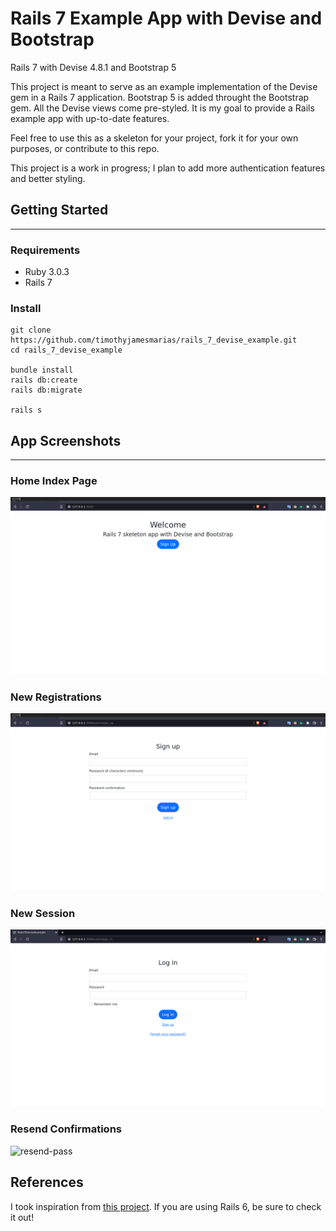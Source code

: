 # Rails 7 Example App with Devise and Bootstrap
Rails 7 with Devise 4.8.1 and Bootstrap 5

This project is meant to serve as an example implementation of the Devise gem in a Rails 7 application. Bootstrap 5 is added throught the Bootstrap gem. All the Devise views come pre-styled. It is my goal to provide a Rails example app with up-to-date features.

Feel free to use this as a skeleton for your project, fork it for your own purposes, or contribute to this repo.

This project is a work in progress; I plan to add more authentication features and better styling.

## Getting Started
---

### Requirements
- Ruby 3.0.3
- Rails 7

### Install

```
git clone https://github.com/timothyjamesmarias/rails_7_devise_example.git
cd rails_7_devise_example

bundle install
rails db:create
rails db:migrate

rails s
```

## App Screenshots
---

### Home Index Page
![home-page](/media/2022-06-08-150451_1600x900_scrot.png)

### New Registrations

![sign-up](/media/2022-06-08-150511_1600x900_scrot.png)

### New Session

![sign-in](/media/2022-06-08-150325_1600x900_scrot.png)

### Resend Confirmations

![resend-pass](media/2022-06-08-134442_516x317_scrot.png)

## References

I took inspiration from [this project](https://github.com/imhta/rails_6_devise_example). If you are using Rails 6, be sure to check it out!